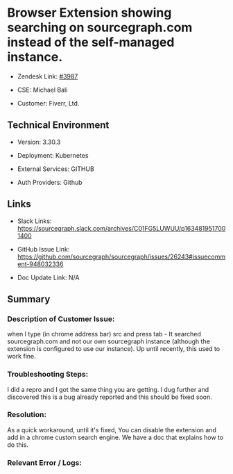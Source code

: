 # Browser Extension showing searching on sourcegraph.com instead of the self-managed instance.



- Zendesk Link: [#3987](https://sourcegraph.zendesk.com/agent/tickets/3987)

- CSE: Michael Bali

- Customer: Fiverr, Ltd. <!-- Redact if this contains personally identifying information -->


<!-- Data populated from integration, speak to Ben Gordon or Michael Bali if not working -->

<!-- During Internal team trial, fill missing data manually (we are waiting for all data to sync) -->



## Technical Environment

- Version: 3.30.3​

- Deployment: Kubernetes

- External Services: GITHUB

- Auth Providers: Github





## Links
<!-- Data for CSE manual entry -->
- Slack Links:  https://sourcegraph.slack.com/archives/C01FG5LUWUU/p1634819517001400

- GitHub Issue Link: https://github.com/sourcegraph/sourcegraph/issues/26243#issuecomment-948032336

- Doc Update Link: N/A



## Summary
### Description of Customer Issue:  
when I type (in chrome address bar) src and press tab - It searched sourcegraph.com and not our own sourcegraph instance (although the extension is configured to use our instance). Up until recently, this used to work fine.


### Troubleshooting Steps:  
I did a repro and I got the same thing you are getting. I dug further and discovered this is a bug already reported and this should be fixed soon.


### Resolution:  
As a quick workaround, until it's fixed, You can disable the extension and add in a chrome custom search engine. We have a doc that explains how to do this.


### Relevant Error / Logs:  

<!-- Please redact keys, tokens, and personal identifying information -->




<!-- Once complete, upload a copy to https://github.com/sourcegraph/support-tools-internal/tree/main/resolved-tickets as a .md file -->
<!-- Name the file 3987.md -->
